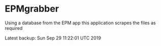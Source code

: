 # EPMgrabber
Using a database from the EPM app this application scrapes the files as required


Latest backup: Sun Sep 29 11:22:01 UTC 2019
